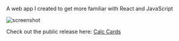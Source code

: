 A web app I created to get more familiar with React and JavaScript

![screenshot](https://raw.githubusercontent.com/ashhalsyed/Calc-Cards-Beta/master/src/assets/screenshot.PNG)

Check out the public release here: [Calc Cards](https://ashhalsyed.github.io/Calc-Cards)

